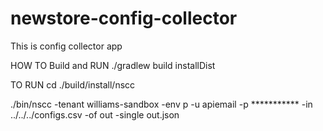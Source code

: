 # newstore-config-collector
This is config collector app

HOW TO Build and RUN
./gradlew build installDist

TO RUN 
cd  ./build/install/nscc

./bin/nscc -tenant williams-sandbox -env p -u apiemail -p ***********     -in ../../../configs.csv -of out -single out.json
